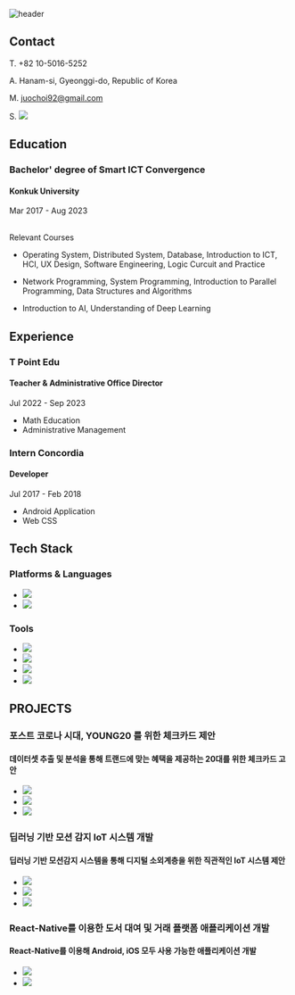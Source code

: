 ![header](https://capsule-render.vercel.app/api?type=waving&color=auto&height=200&section=header&text=Juo%20Github&render&fontSize=85)

## Contact
<!-- 이름 : 최주오 -->

T. +82 10-5016-5252

A. Hanam-si, Gyeonggi-do, Republic of Korea

M. juochoi92@gmail.com

S. <a href="https://instagram.com/giveme_kro.l?igshid=M2RkZGJiMzhjOQ%3D%3D&utm_source=qr"><img src="https://img.shields.io/badge/Instagram-E4405F?style=flat&logo=instagram&logoColor=white"/></a>

## Education

### Bachelor' degree of Smart ICT Convergence

#### Konkuk University

Mar 2017 - Aug 2023

<br>
Relevant Courses

- Operating System, Distributed System, Database, Introduction to ICT, HCI, UX Design, Software Engineering,  Logic Curcuit and Practice

- Network Programming, System Programming, Introduction to Parallel Programming, Data Structures and Algorithms

- Introduction to AI, Understanding of Deep Learning

## Experience

### T Point Edu 

#### Teacher & Administrative Office Director

Jul 2022 - Sep 2023

- Math Education
- Administrative Management

### Intern Concordia

#### Developer

Jul 2017 - Feb 2018

- Android Application
- Web CSS

## Tech Stack

### Platforms & Languages

- 	<img src="https://img.shields.io/badge/Java-007396?style=flat-square&logo=java&logoColor=white"/>

- <img src="https://img.shields.io/badge/Python-3776AB?style=flat-square&logo=python&logoColor=white"/>


### Tools
- <img src="https://img.shields.io/badge/IntelliJ IDEA-000000?style=flat-square&logo=intellijidea&logoColor=white"/>

- <img src="https://img.shields.io/badge/Visual Studio Code-007ACC?style=flat-square&logo=visualstudiocode&logoColor=white"/>

- <img src="https://img.shields.io/badge/GitHub-181717?style=flat-square&logo=github&logoColor=white"/>

- <img src="https://img.shields.io/badge/Microsoft Office-D83B01?style=flat-square&logo=microsoftoffice&logoColor=white"/>


## PROJECTS

### 포스트 코로나 시대, YOUNG20 를 위한 체크카드 제안

#### 데이터셋 추출 및 분석을 통해 트랜드에 맞는 혜택을 제공하는 20대를 위한 체크카드 고안


- <img src="https://img.shields.io/badge/Python-3776AB?style=flat-square&logo=python&logoColor=white"/>
- <img src="https://img.shields.io/badge/pandas-150458?style=flat&logo=pandas&logoColor=white"/>
- <img src="https://img.shields.io/badge/Numpy-013243?style=flat&logo=numpy&logoColor=white"/>

### 딥러닝 기반 모션 감지 IoT 시스템 개발

#### 딥러닝 기반 모션감지 시스템을 통해 디지털 소외계층을 위한 직관적인 IoT 시스템 제안

- <img src="https://img.shields.io/badge/Python-3776AB?style=flat-square&logo=python&logoColor=white"/>
- <img src="https://img.shields.io/badge/TensorFlow-FF6F00?style=flat-square&logo=tensorflow&logoColor=white"/>
- <img src="https://img.shields.io/badge/OpenCV-5C3EE8?style=flat-square&logo=opencv&logoColor=white"/>

### React-Native를 이용한 도서 대여 및 거래 플랫폼 애플리케이션 개발

#### React-Native를 이용해 Android, iOS 모두 사용 가능한 애플리케이션 개발

- <img src="https://img.shields.io/badge/React-61DAFB?style=flat-square&logo=react&logoColor=white"/>
- <img src="https://img.shields.io/badge/FireBase-FFCA28?style=flat-square&logo=firebase&logoColor=white"/>

## 
<!--
**JUO-CHOI/JUO-CHOI** is a ✨ _special_ ✨ repository because its `README.md` (this file) appears on your GitHub profile.

Here are some ideas to get you started:

- 🔭 I’m currently working on ...
- 🌱 I’m currently learning ...
- 👯 I’m looking to collaborate on ...
- 🤔 I’m looking for help with ...
- 💬 Ask me about ...
- 📫 How to reach me: ...
- 😄 Pronouns: ...
- ⚡ Fun fact: ...
-->
